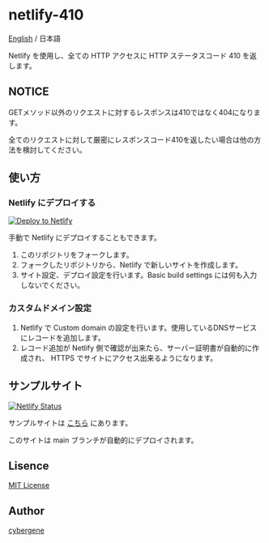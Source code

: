 # netlify-410

[English](README.md) / 日本語

Netlify を使用し、全ての HTTP アクセスに HTTP ステータスコード 410 を返します。

## NOTICE

GETメソッド以外のリクエストに対するレスポンスは410ではなく404になります。

全てのリクエストに対して厳密にレスポンスコード410を返したい場合は他の方法を検討してください。

## 使い方

### Netlify にデプロイする

[![Deploy to Netlify](https://www.netlify.com/img/deploy/button.svg)](https://app.netlify.com/start/deploy?repository=https://github.com/cyber-gene/netlify-410)

手動で Netlify にデプロイすることもできます。

1. このリポジトリをフォークします。
1. フォークしたリポジトリから、Netlify で新しいサイトを作成します。
1. サイト設定、デプロイ設定を行います。Basic build settings には何も入力しないでください。

### カスタムドメイン設定
1. Netlify で Custom domain の設定を行います。使用しているDNSサービスにレコードを追加します。
1. レコード追加が Netlify 側で確認が出来たら、サーバー証明書が自動的に作成され、 HTTPS でサイトにアクセス出来るようになります。

## サンプルサイト

[![Netlify Status](https://api.netlify.com/api/v1/badges/e5b953ea-0d12-4ec9-8720-6d98dd2153d1/deploy-status)](https://app.netlify.com/sites/sharp-einstein-854dcc/deploys)

サンプルサイトは [こちら](https://sharp-einstein-854dcc.netlify.app/) にあります。

このサイトは main ブランチが自動的にデプロイされます。

## Lisence
[MIT License](https://github.com/cyber-gene/netlify-410/blob/main/LICENSE)

## Author
[cybergene](https://github.com/cyber-gene)
